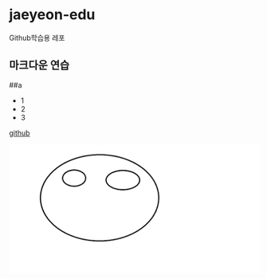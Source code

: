 # jaeyeon-edu

Github학습용 레포

## 마크다운 연습
##a
- 1
- 2
- 3

[github](https://github.com)

![이미지입니당](sample.png)

